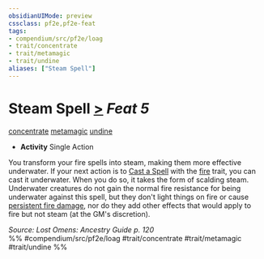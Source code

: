 ```yaml
---
obsidianUIMode: preview
cssclass: pf2e,pf2e-feat
tags:
- compendium/src/pf2e/loag
- trait/concentrate
- trait/metamagic
- trait/undine
aliases: ["Steam Spell"]
---
```

# Steam Spell  [>](chapter-9-playing-the-game.md#Actions "Single Action") *Feat 5*  
[concentrate](concentrate.md "Concentrate Action & Ability Trait")  [metamagic](metamagic.md "Metamagic General Trait")  [undine](undine-b2.md "Undine Ancestry & Heritage Trait")  

- **Activity** Single Action

You transform your fire spells into steam, making them more effective underwater. If your next action is to [Cast a Spell](cast-a-spell.md) with the [fire](fire.md "Fire Energy & Element Trait") trait, you can cast it underwater. When you do so, it takes the form of scalding steam. Underwater creatures do not gain the normal fire resistance for being underwater against this spell, but they don't light things on fire or cause [persistent fire damage](conditions.md#Persistent%20Damage), nor do they add other effects that would apply to fire but not steam (at the GM's discretion).

*Source: Lost Omens: Ancestry Guide p. 120*  
%% #compendium/src/pf2e/loag #trait/concentrate #trait/metamagic #trait/undine %%